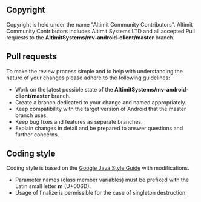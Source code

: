 ## Copyright

Copyright is held under the name "Altimit Community Contributors". Altimit Community Contributors includes Altimit Systems LTD and all accepted Pull requests to the **AltimitSystems/mv-android-client/master** branch.

## Pull requests

To make the review process simple and to help with understanding the nature of your changes please adhere to the following guidelines:

- Work on the latest possible state of the **AltimitSystems/mv-android-client/master** branch.
- Create a branch dedicated to your change and named appropriately.
- Keep compatibility with the target version of Android that the master branch uses.
- Keep bug fixes and features as separate branches.
- Explain changes in detail and be prepared to answer questions and further concerns.

## Coding style

Coding style is based on the [Google Java Style Guide](https://google.github.io/styleguide/javaguide.html) with modifications.

- Parameter names (class member variables) must be prefixed with the Latin small letter **m** (U+006D).
- Usage of finalize is permissible for the case of singleton destruction.